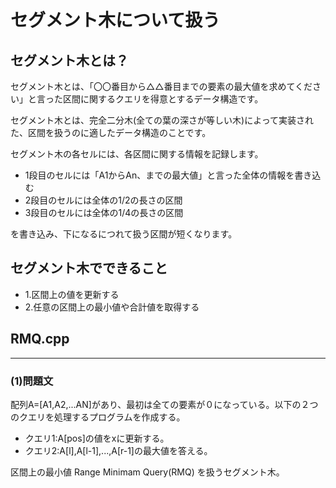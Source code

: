 # セグメント木について扱う

## セグメント木とは？

セグメント木とは、「〇〇番目から△△番目までの要素の最大値を求めてください」と言った区間に関するクエリを得意とするデータ構造です。

セグメント木とは、完全二分木(全ての葉の深さが等しい木)によって実装された、区間を扱うのに適したデータ構造のことです。

セグメント木の各セルには、各区間に関する情報を記録します。

- 1段目のセルには「A1からAn、までの最大値」と言った全体の情報を書き込む
- 2段目のセルには全体の1/2の長さの区間
- 3段目のセルには全体の1/4の長さの区間

を書き込み、下になるにつれて扱う区間が短くなります。

## セグメント木でできること

- 1.区間上の値を更新する
- 2.任意の区間上の最小値や合計値を取得する

## RMQ.cpp

---

### (1)問題文

配列A=[A1,A2,...AN]があり、最初は全ての要素が０になっている。以下の２つのクエリを処理するプログラムを作成する。

- クエリ1:A[pos]の値をxに更新する。
- クエリ2:A[l],A[l-1],...,A[r-1]の最大値を答える。

区間上の最小値 Range Minimam Query(RMQ) を扱うセグメント木。